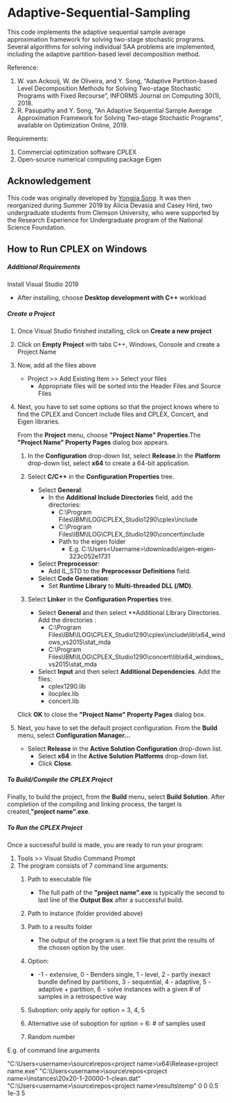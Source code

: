 # Adaptive-Sequential-Sampling

This code implements the adaptive sequential sample average approximation framework for solving two-stage stochastic programs. Several algorithms for solving individual SAA problems are implemented, including the adaptive partition-based level decomposition method.

Reference: 
1. W. van Ackooij, W. de Oliveira, and Y. Song, “Adaptive Partition-based Level Decomposition Methods for Solving Two-stage Stochastic Programs with Fixed Recourse”, INFORMS Journal on Computing 30(1), 2018.
2. R. Pasupathy and Y. Song, "An Adaptive Sequential Sample Average Approximation Framework for Solving Two-stage Stochastic Programs", available on Optimization Online, 2019.

Requirements: 
1. Commercial optimization software CPLEX  
2. Open-source numerical computing package Eigen

## Acknowledgement

This code was originally developed by [Yongjia Song](https://sites.google.com/site/yongjiasongshom). It was then reorganized during Summer 2019 by Alicia Devasia and Casey Hird, two undergraduate students from Clemson University, who were supported by the Research Experience for Undergraduate program of the National Science Foundation. 

## How to Run CPLEX on Windows

##### Additional Requirements
Install Visual Studio 2019
- After installing, choose **Desktop development with C++** workload

##### Create a Project
1. Once Visual Studio finished installing, click on **Create a new project**
2. Click on **Empty Project** with tabs C++, Windows, Console and create a Project Name
3. Now, add all the files above
   - Project >> Add Existing Item >> Select your files
     - Appropriate files will be sorted into the Header Files and Source Files
4. Next, you have to set some options so that the project knows where to find the CPLEX and Concert include files and CPLEX, Concert, and Eigen libraries.

   From the **Project** menu, choose **"Project Name" Properties**.The **"Project Name" Property Pages** dialog box appears.
  
   1. In the **Configuration** drop-down list, select **Release**.In the **Platform** drop-down list, select **x64** to create a 64-bit application.

   2. Select **C/C++** in the **Configuration Properties** tree.
      - Select **General**:
        - In the **Additional Include Directories** field, add the directories:
          - C:\Program Files\IBM\ILOG\CPLEX_Studio1290\cplex\include
          - C:\Program Files\IBM\ILOG\CPLEX_Studio1290\concert\include
          - Path to the eigen folder
            - E.g. C:\Users\<Username>\downloads\eigen-eigen-323c052e1731
      - Select **Preprocessor**:
        - Add IL_STD to the **Preprocessor Definitions** field.
      - Select **Code Generation**:
        - Set **Runtime Library** to **Multi-threaded DLL (/MD)**.
   3. Select **Linker** in the **Configuration Properties** tree.
      - Select **General** and then select **Additional Library Directories. Add the directories :
        - C:\Program Files\IBM\ILOG\CPLEX_Studio1290\cplex\include\lib\x64_windows_vs2015\stat_mda
        - C:\Program Files\IBM\ILOG\CPLEX_Studio1290\concert\lib\x64_windows_vs2015\stat_mda
      - Select **Input** and then select **Additional Dependencies**. Add the files:
        - cplex1290.lib
        - ilocplex.lib
        - concert.lib
        
   Click **OK** to close the **"Project Name" Property Pages** dialog box.

3. Next, you have to set the default project configuration. From the **Build** menu, select **Configuration Manager…**
   - Select **Release** in the **Active Solution Configuration** drop-down list.
     - Select **x64** in the **Active Solution Platforms** drop-down list.
     - Click **Close**.

##### To Build/Compile the CPLEX Project
Finally, to build the project, from the **Build** menu, select **Build Solution**.
After completion of the compiling and linking process, the target is created,**"project name".exe**.
 
##### To Run the CPLEX Project
Once a successful build is made, you are ready to run your program:

1. Tools >> Visual Studio Command Prompt
2. The program consists of 7 command line arguments:
   1. Path to executable file  
      - The full path of the **"project name".exe** is typically the second to last line of the **Output Box** after a successful build.
   2. Path to instance  (folder provided above)
   3. Path to a results folder
      - The output of the program is a text file that print the results of the chosen option by the user.
   4. Option: 
      - -1 - extensive, 0 - Benders single, 1 - level, 2 - partly inexact bundle defined by partitions, 3 - sequential, 4 - adaptive, 5 - adaptive + partition, 6 - solve instances with a given # of samples in a retrospective way
 
   5. Suboption: only apply for option = 3, 4, 5
   6. Alternative use of suboption for option = 6: # of samples used
   7. Random number

E.g. of command line arguments

"C:\Users\<username>\source\repos\<project name>\x64\Release\<project name.exe" "C:\Users\<username>\source\repos\<project name>\instances\20x20-1-20000-1-clean.dat" "C:\Users\<username>\source\repos\<project name>\results\temp" 0 0 0.5 1e-3 5
